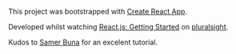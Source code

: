 This project was bootstrapped with [Create React App](https://github.com/facebookincubator/create-react-app).

Developed whilst watching [React.js: Getting Started](https://app.pluralsight.com/library/courses/react-js-getting-started) on [pluralsight](https://www.pluralsight.com/).

Kudos to [Samer Buna](https://github.com/samerbuna) for an excelent tutorial.